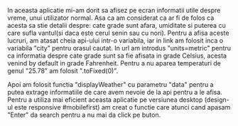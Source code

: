 In aceasta aplicatie mi-am dorit sa afisez pe ecran informatii utile despre vreme, unui utilizator normal.
Asa ca am considerat ca ar fi de folos ca acesta sa stie detalii despre: cate grade sunt afara, umiditate si puterea cu care sufla vantul(si daca este cerul senin sau cu nori).
Pentru a afisa aceste lucruri, am atasat cheia api-ului intr-o variabila, iar in link am folosit inca o variabila "city" pentru orasul cautat.
In url am introdus "units=metric" pentru ca informatia despre cate grade sunt sa fie afisata in grade Celsius, acesta venind by default in grade Fahrenheit. Pentru a nu aparea temperaturi de genul "25.78" am folosit ".toFixed(0)".

Apoi am folosit functia "displayWeather" cu parametru "data" pentru a putea extrage informatiile de care avem nevoie de la api pentru a le afisa.
Pentru a utiliza mai eficient aceasta aplicatie pe versiunea desktop (design-ul este responsive #mobilefirst) am creat o functie care atunci cand apasam "Enter" da search pentru a nu mai da click pe buton.
